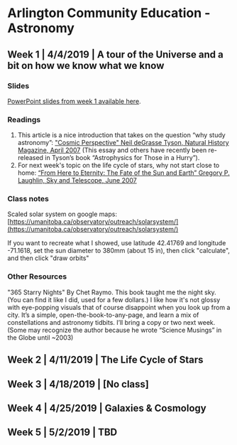 # Arlington Community Education - Astronomy

## Week 1 | 4/4/2019 | A tour of the Universe and a bit on how we know what we know

### Slides
[PowerPoint slides from week 1 available here](./slides/ACE1.pptx).

### Readings
1. This article is a nice introduction that takes on the question “why study astronomy”: ["Cosmic Perspective" Neil deGrasse Tyson, Natural History Magazine, April 2007](http://www.naturalhistorymag.com/universe/201367/cosmic-perspective) (This essay and others have recently been re-released in Tyson’s book “Astrophysics for Those in a Hurry”).
2. For next week's topic on the life cycle of stars, why not start close to home:
[“From Here to Eternity: The Fate of the Sun and Earth” Gregory P. Laughlin, Sky and Telescope, June 2007](https://1drv.ms/b/s!ArA04Pn7kyMssjqr_Vxhz7VfvrX2)

### Class notes

Scaled solar system on google maps: [https://umanitoba.ca/observatory/outreach/solarsystem/](https://umanitoba.ca/observatory/outreach/solarsystem/) 

If you want to recreate what I showed, use latitude 42.41769 and longitude -71.1618, set the sun diameter to 380mm (about 15 in), then click "calculate", and then click "draw orbits"

### Other Resources
"365 Starry Nights" By Chet Raymo. This book taught me the night sky. (You can find it like I did, used for a few dollars.) I like how it's not glossy with eye-popping visuals that of course disappoint when you look up from a city. It’s a simple, open-the-book-to-any-page, and learn a mix of constellations and astronomy tidbits. I’ll bring a copy or two next week. (Some may recognize the author because he wrote “Science Musings” in the Globe until ~2003)

## Week 2 | 4/11/2019 | The Life Cycle of Stars
## Week 3 | 4/18/2019 | [No class]
## Week 4 | 4/25/2019 | Galaxies & Cosmology
## Week 5 | 5/2/2019 | TBD
